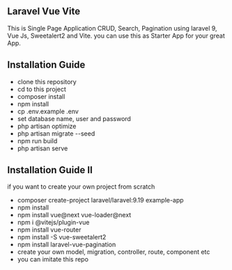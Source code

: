 ## Laravel Vue Vite

This is Single Page Application CRUD, Search, Pagination using laravel 9, Vue Js, Sweetalert2 and Vite. you can use this as Starter App for your great App.

## Installation Guide

- clone this repository
- cd to this project 
- composer install
- npm install
- cp .env.example .env
- set database name, user and password
- php artisan optimize
- php artisan migrate --seed
- npm run build
- php artisan serve


## Installation Guide II

if you want to create your own project from scratch
- composer create-project laravel/laravel:9.19 example-app
- npm install
- npm install vue@next vue-loader@next
- npm i @vitejs/plugin-vue
- npm install vue-router
- npm install -S vue-sweetalert2
- npm install laravel-vue-pagination
- create your own model, migration, controller, route, component etc
- you can imitate this repo

